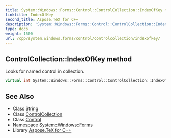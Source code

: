 ```yaml
---
title: System::Windows::Forms::Control::ControlCollection::IndexOfKey method
linktitle: IndexOfKey
second_title: Aspose.TeX for C++
description: 'System::Windows::Forms::Control::ControlCollection::IndexOfKey method. Looks for named control in collection in C++.'
type: docs
weight: 1500
url: /cpp/system.windows.forms/control/controlcollection/indexofkey/
---
```

## ControlCollection::IndexOfKey method


Looks for named control in collection.

```cpp
virtual int System::Windows::Forms::Control::ControlCollection::IndexOfKey(System::String key) const
```

## See Also

* Class [String](../../../../system/string/)
* Class [ControlCollection](../)
* Class [Control](../../)
* Namespace [System::Windows::Forms](../../../)
* Library [Aspose.TeX for C++](../../../../)
